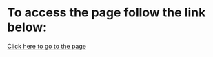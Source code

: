 <h1>To access the page follow the link below:</h1>

<a href="https://heitoor01.github.io/Dark-Mode-Blog/exercise.html">Click here to go to the page</a>
